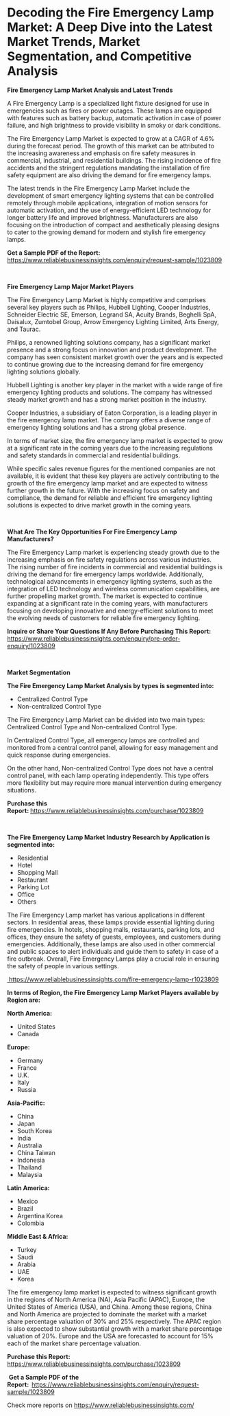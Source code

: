 <p><h1>Decoding the Fire Emergency Lamp Market: A Deep Dive into the Latest Market Trends, Market Segmentation, and Competitive Analysis</h1></p><p><strong>Fire Emergency Lamp Market Analysis and Latest Trends</strong></p>
<p><p>A Fire Emergency Lamp is a specialized light fixture designed for use in emergencies such as fires or power outages. These lamps are equipped with features such as battery backup, automatic activation in case of power failure, and high brightness to provide visibility in smoky or dark conditions.</p><p>The Fire Emergency Lamp Market is expected to grow at a CAGR of 4.6% during the forecast period. The growth of this market can be attributed to the increasing awareness and emphasis on fire safety measures in commercial, industrial, and residential buildings. The rising incidence of fire accidents and the stringent regulations mandating the installation of fire safety equipment are also driving the demand for fire emergency lamps.</p><p>The latest trends in the Fire Emergency Lamp Market include the development of smart emergency lighting systems that can be controlled remotely through mobile applications, integration of motion sensors for automatic activation, and the use of energy-efficient LED technology for longer battery life and improved brightness. Manufacturers are also focusing on the introduction of compact and aesthetically pleasing designs to cater to the growing demand for modern and stylish fire emergency lamps.</p></p>
<p><strong>Get a Sample PDF of the Report:&nbsp;</strong> <a href="https://www.reliablebusinessinsights.com/enquiry/request-sample/1023809">https://www.reliablebusinessinsights.com/enquiry/request-sample/1023809</a></p>
<p>&nbsp;</p>
<p><strong>Fire Emergency Lamp Major Market Players</strong></p>
<p><p>The Fire Emergency Lamp Market is highly competitive and comprises several key players such as Philips, Hubbell Lighting, Cooper Industries, Schneider Electric SE, Emerson, Legrand SA, Acuity Brands, Beghelli SpA, Daisalux, Zumtobel Group, Arrow Emergency Lighting Limited, Arts Energy, and Taurac. </p><p>Philips, a renowned lighting solutions company, has a significant market presence and a strong focus on innovation and product development. The company has seen consistent market growth over the years and is expected to continue growing due to the increasing demand for fire emergency lighting solutions globally. </p><p>Hubbell Lighting is another key player in the market with a wide range of fire emergency lighting products and solutions. The company has witnessed steady market growth and has a strong market position in the industry. </p><p>Cooper Industries, a subsidiary of Eaton Corporation, is a leading player in the fire emergency lamp market. The company offers a diverse range of emergency lighting solutions and has a strong global presence. </p><p>In terms of market size, the fire emergency lamp market is expected to grow at a significant rate in the coming years due to the increasing regulations and safety standards in commercial and residential buildings. </p><p>While specific sales revenue figures for the mentioned companies are not available, it is evident that these key players are actively contributing to the growth of the fire emergency lamp market and are expected to witness further growth in the future. With the increasing focus on safety and compliance, the demand for reliable and efficient fire emergency lighting solutions is expected to drive market growth in the coming years.</p></p>
<p>&nbsp;</p>
<p><strong>What Are The Key Opportunities For Fire Emergency Lamp Manufacturers?</strong></p>
<p><p>The Fire Emergency Lamp market is experiencing steady growth due to the increasing emphasis on fire safety regulations across various industries. The rising number of fire incidents in commercial and residential buildings is driving the demand for fire emergency lamps worldwide. Additionally, technological advancements in emergency lighting systems, such as the integration of LED technology and wireless communication capabilities, are further propelling market growth. The market is expected to continue expanding at a significant rate in the coming years, with manufacturers focusing on developing innovative and energy-efficient solutions to meet the evolving needs of customers for reliable fire emergency lighting.</p></p>
<p><strong>Inquire or Share Your Questions If Any Before Purchasing This Report:</strong> <a href="https://www.reliablebusinessinsights.com/enquiry/pre-order-enquiry/1023809">https://www.reliablebusinessinsights.com/enquiry/pre-order-enquiry/1023809</a></p>
<p>&nbsp;</p>
<p><strong>Market Segmentation</strong></p>
<p><strong>The Fire Emergency Lamp Market Analysis by types is segmented into:</strong></p>
<p><ul><li>Centralized Control Type</li><li>Non-centralized Control Type</li></ul></p>
<p><p>The Fire Emergency Lamp Market can be divided into two main types: Centralized Control Type and Non-centralized Control Type. </p><p>In Centralized Control Type, all emergency lamps are controlled and monitored from a central control panel, allowing for easy management and quick response during emergencies. </p><p>On the other hand, Non-centralized Control Type does not have a central control panel, with each lamp operating independently. This type offers more flexibility but may require more manual intervention during emergency situations.</p></p>
<p><strong>Purchase this Report:&nbsp;</strong><a href="https://www.reliablebusinessinsights.com/purchase/1023809">https://www.reliablebusinessinsights.com/purchase/1023809</a></p>
<p>&nbsp;</p>
<p><strong>The Fire Emergency Lamp Market Industry Research by Application is segmented into:</strong></p>
<p><ul><li>Residential</li><li>Hotel</li><li>Shopping Mall</li><li>Restaurant</li><li>Parking Lot</li><li>Office</li><li>Others</li></ul></p>
<p><p>The Fire Emergency Lamp market has various applications in different sectors. In residential areas, these lamps provide essential lighting during fire emergencies. In hotels, shopping malls, restaurants, parking lots, and offices, they ensure the safety of guests, employees, and customers during emergencies. Additionally, these lamps are also used in other commercial and public spaces to alert individuals and guide them to safety in case of a fire outbreak. Overall, Fire Emergency Lamps play a crucial role in ensuring the safety of people in various settings.</p></p>
<p><a href="https://www.reliablebusinessinsights.com/fire-emergency-lamp-r1023809">&nbsp;https://www.reliablebusinessinsights.com/fire-emergency-lamp-r1023809</a></p>
<p><strong>In terms of Region, the Fire Emergency Lamp Market Players available by Region are:</strong></p>
<p>
    <p> <strong> North America: </strong>
        <ul>
            <li>United States</li>
            <li>Canada</li>
        </ul>
        </p> 
    <p> <strong> Europe: </strong>
        <ul>
            <li>Germany</li>
            <li>France</li>
            <li>U.K.</li>
            <li>Italy</li>
            <li>Russia</li>
        </ul>
        </p> 
    <p> <strong> Asia-Pacific: </strong>
        <ul>
            <li>China</li>
            <li>Japan</li>
            <li>South Korea</li>
            <li>India</li>
            <li>Australia</li>
            <li>China Taiwan</li>
            <li>Indonesia</li>
            <li>Thailand</li>
            <li>Malaysia</li>
        </ul>
        </p> 
    <p> <strong> Latin America: </strong>
        <ul>
            <li>Mexico</li>
            <li>Brazil</li>
            <li>Argentina Korea</li>
            <li>Colombia</li>
        </ul>
        </p> 
    <p> <strong> Middle East & Africa: </strong>
        <ul>
            <li>Turkey</li>
            <li>Saudi</li>
            <li>Arabia</li>
            <li>UAE</li>
            <li>Korea</li>
        </ul>
    </p>
    </p>
<p><p>The fire emergency lamp market is expected to witness significant growth in the regions of North America (NA), Asia Pacific (APAC), Europe, the United States of America (USA), and China. Among these regions, China and North America are projected to dominate the market with a market share percentage valuation of 30% and 25% respectively. The APAC region is also expected to show substantial growth with a market share percentage valuation of 20%. Europe and the USA are forecasted to account for 15% each of the market share percentage valuation.</p></p>
<p><strong>Purchase this Report: </strong><a href="https://www.reliablebusinessinsights.com/purchase/1023809">https://www.reliablebusinessinsights.com/purchase/1023809</a></p>
<p>&nbsp;<strong>Get a Sample PDF of the Report:&nbsp;&nbsp;</strong><a href="https://www.reliablebusinessinsights.com/enquiry/request-sample/1023809">https://www.reliablebusinessinsights.com/enquiry/request-sample/1023809</a></p>
<p><strong></strong></p>
<p>Check more reports on <a href="https://www.reliablebusinessinsights.com/">https://www.reliablebusinessinsights.com/</a></p>